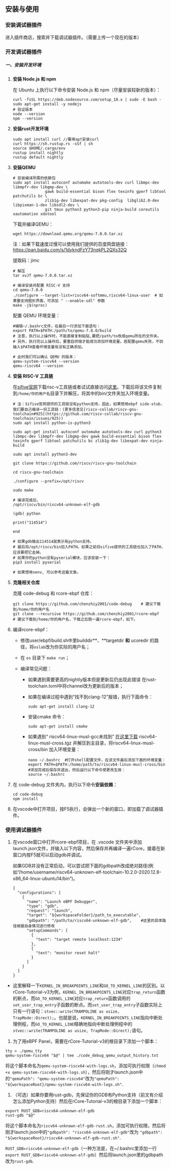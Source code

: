 ## 安装与使用

### 安装调试器插件

进入插件商店，搜索并下载调试器插件。（需要上传一个现在的版本）

### 开发调试器插件

##### 一、安装开发环境

1.  **安装 Node.js 和 npm**

    在 Ubuntu 上执行以下命令安装 Node.js 和 npm（尽量安装较新的版本）：

    ```shell
    curl -fsSL https://deb.nodesource.com/setup_18.x | sudo -E bash -
    sudo apt-get install -y nodejs
    # 验证版本
    node --version
    npm --version
    ```

2.  **安装rust开发环境**

    ```shell
    sudo apt install curl //要用apt安装curl
    curl https://sh.rustup.rs -sSf | sh
    source $HOME/.cargo/env
    rustup install nightly
    rustup default nightly
    ```

3.  **安装QEMU**

    ```shell
    # 安装编译所需的依赖包
    sudo apt install autoconf automake autotools-dev curl libmpc-dev libmpfr-dev libgmp-dev \
                  gawk build-essential bison flex texinfo gperf libtool patchutils bc \
                  zlib1g-dev libexpat-dev pkg-config  libglib2.0-dev libpixman-1-dev libsdl2-dev \
                  git tmux python3 python3-pip ninja-build coreutils xautomation xdotool
    ```

    下载并编译QEMU：

    ```shell
    wget https://download.qemu.org/qemu-7.0.0.tar.xz
    ```

    注：如果下载速度过慢可以使用我们提供的百度网盘链接：<https://pan.baidu.com/s/1dykndFzY73nqkPL2QXs32Q>

    提取码：jimc

    ```shell
    # 解压
    tar xvJf qemu-7.0.0.tar.xz

    # 编译安装并配置 RISC-V 支持
    cd qemu-7.0.0
    ./configure --target-list=riscv64-softmmu,riscv64-linux-user  # 如果要支持图形界面，可添加 " --enable-sdl" 参数
    make -j$(nproc)
    ```

    配置 QEMU 环境变量：

    ```shell
    #编辑~/.bashrc文件，在最后一行添加下面语句：
    export PATH=$PATH:/path/to/qemu-7.0.0/build
    # 注意，执行以上操作时，不能直接复制粘贴,要把/path/to改成qemu所在的文件夹。
    # 另外，执行完以上操作后，要重启终端才能成功添加环境变量。若配置qemu失败，不妨输入$PATH查看环境变量有没有正确添加。
    ```

    ```shell
    # 此时我们可以确认 QEMU 的版本：
    qemu-system-riscv64 --version
    qemu-riscv64 --version
    ```

4.  **安装 RISC-V 工具链**

    在[sifive官网](https://www.sifive.com/software)下载risc-v工具链或者试试直接访问[这里](https://static.dev.sifive.com/dev-tools/riscv64-unknown-elf-gcc-8.3.0-2020.04.1-x86_64-linux-ubuntu14.tar.gz)。下载后将该文件复制到`/home/你的用户名`目录下并解压，将其中的bin/文件夹加入环境变量。

    ```shell
    # 注：Sifive官网提供的工具链没有python支持，因此，如果想用ebpf side-stub，我们要自己编译一份工具链：(更多信息见[riscv-collab/riscv-gnu-toolchain#925](https://github.com/riscv-collab/riscv-gnu-toolchain/issues/925))
    sudo apt install python-is-python3

    sudo apt-get install autoconf automake autotools-dev curl python3 libmpc-dev libmpfr-dev libgmp-dev gawk build-essential bison flex texinfo gperf libtool patchutils bc zlib1g-dev libexpat-dev ninja-build

    sudo apt install python3-dev

    git clone https://github.com/riscv/riscv-gnu-toolchain

    cd riscv-gnu-toolchain

    ./configure --prefix=/opt/riscv

    sudo make

    # 编译完成后，
    /opt/riscv/bin/riscv64-unknown-elf-gdb

    (gdb) python

    print("114514")

    end

    # 如果gdb输出114514就表示有python支持。
    # 最后将/opt/riscv/bin加入PATH。如果之前将sifive提供的工具链也加入了PATH，应该要把它去掉。
    # 如果你的python没有pyserial模块，应该安装一下：
    pip3 install pyserial

    # 如果想用venv, 可以参考这篇文章。
    ```

5.  **克隆相关仓库**

    克隆 code-debug 和 rcore-ebpf 仓库：

    ```shell
    git clone https://github.com/chenzhiy2001/code-debug	# 建议下载到/home/你的用户名
    git clone --recursive https://github.com/chenzhiy2001/rcore-ebpf	# 建议下载到/home/你的用户名，下载之后跑一遍rcore-ebpf，如下。
    ```

6.  编译rcore-ebpf：

    *   修改user/ebpf/build.sh中里builddir\*\*、\*\*targetdir **和** ucoredir 的路径，将`oslab`改为你实际的用户名；

    *   在 `os` 目录下 `make run`；

    *   编译常见问题：

        *   如果遇到需要更高的nightly版本但是更新后仍出现此错误 在rust-toolchain.toml中将channel改为更新后的版本；

        *   如果在编译过程中遇到“找不到clang-12”报错，执行下面命令：

            ```shell
            sudo apt-get install clang-12
            ```

        *   安装cmake 命令：

            ```shell
            sudo apt-get install cmake
            ```

        *   如果遇到“ riscv64-linux-musl-gcc未找到” [在这里下载](https://git.musl-libc.org/cgit/musl/snapshot/musl-1.2.5.tar.gz) riscv64-linux-musl-cross.tgz 并解压到主目录，将riscv64-linux-musl-cross/bin 加入环境变量：

            ```shell
            nano ~/.bashrc	#打开shell配置文件，在该文件最后添加下面的环境变量：
            export PATH=$PATH:/home/path/to/riscv64-linux-musl-cross/bin
            #添加完成后保存并退出，然后运行以下命令使更改生效：
            source ~/.bashrc
            ```

7.  在 code-debug 文件夹内，执行以下命令**安装依赖**：

    ```shell
    cd code-debug
    npm install
    ```

8.  在vscode中打开项目，按F5执行，会弹出一个新的窗口，即加载了调试器插件。

### 使用调试器插件

1.  在vscode窗口中打开rcore-ebpf项目，在 .vscode 文件夹中添加 launch.json文件，并输入以下内容，然后保存并再编译一遍rCore，接着在新窗口内按F5就可以启动gdb并调试。

    如果GDB并没有正常启动，可以尝试把下面的gdbpath改成绝对路径(例如“/home/username/riscv64-unknown-elf-toolchain-10.2.0-2020.12.8-x86\_64-linux-ubuntu14/bin”)。

    ```shell
    {
      "configurations": [
        {
          "name": "Launch eBPF Debugger",
          "type": "gdb",
          "request": "launch",
          "target": "${workspaceFolder}/path_to_executable",
          "gdbpath": "/path/to/riscv64-unknown-elf-gdb",	#这里的具体路径根据自身情况进行修改
          "setupCommands": [
            {
              "text": "target remote localhost:1234"
            },
            {
              "text": "monitor reset halt"
            }
          ]
        }
      ]
    }
    ```

*   这里解释一下`KERNEL_IN_BREAKPOINTS_LINE`和`GO_TO_KERNEL_LINE`的区别。以rCore-Tutorial-v3为例，`KERNEL_IN_BREAKPOINTS_LINE`对应`trap_return`函数的断点，而`GO_TO_KERNEL_LINE`对应`trap_return`函数调用的`set_user_trap_entry`子函数的断点。而`set_user_trap_entry`子函数实际上只有一行语句：`stvec::write(TRAMPOLINE as usize, TrapMode::Direct);`。也就是说，`KERNEL_IN_BREAKPOINTS_LINE`指向中断处理例程，而`GO_TO_KERNEL_LINE`精确地指向中断处理例程中的`stvec::write(TRAMPOLINE as usize, TrapMode::Direct);`语句。

1.  为了用eBPF Panel，需要在rCore-Tutorial-v3的根目录下添加一个脚本：

```shell
tty > ./qemu_tty
qemu-system-riscv64 "$@" | tee ./code_debug_qemu_output_history.txt
```

将这个脚本命名为`qemu-system-riscv64-with-logs.sh`，添加可执行权限（`chmod +x qemu-system-riscv64-with-logs.sh`），然后将刚才launch.json中的`"qemuPath": "qemu-system-riscv64"`改为`"qemuPath": "${workspaceRoot}/qemu-system-riscv64-with-logs.sh"`.

1.  （可选）如果你要用rust-gdb，先保证你的GDB有Python支持（前文有介绍怎么添加Python支持）然后在rCore-Tutorial-v3的根目录下添加一个脚本：

```shell
export RUST_GDB=riscv64-unknown-elf-gdb
rust-gdb "$@"
```

将这个脚本命名为`riscv64-unknown-elf-gdb-rust.sh`，添加可执行权限，然后将刚才launch.json中的`"gdbpath": "riscv64-unknown-elf-gdb"`改为 `"gdbpath": "${workspaceRoot}/riscv64-unknown-elf-gdb-rust.sh"`.

`RUST_GDB=riscv64-unknown-elf-gdb`（一种方法是，在\~/.bashrc里添加一行`export RUST_GDB=riscv64-unknown-elf-gdb`）然后将launch.json里的gdbpath改为`rust-gdb`.
